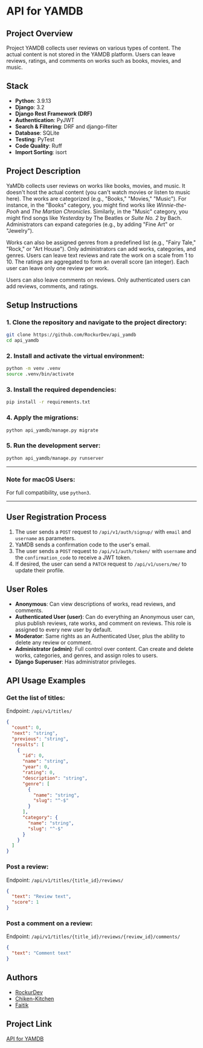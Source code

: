 # API for YAMDB

## Project Overview

Project YAMDB collects user reviews on various types of content. The actual content is not stored in the YAMDB platform. Users can leave reviews, ratings, and comments on works such as books, movies, and music.

## Stack

- **Python**: 3.9.13
- **Django**: 3.2
- **Django Rest Framework (DRF)**
- **Authentication**: PyJWT
- **Search & Filtering**: DRF and django-filter
- **Database**: SQLite
- **Testing**: PyTest
- **Code Quality**: Ruff
- **Import Sorting**: isort

## Project Description

YaMDb collects user reviews on works like books, movies, and music. It doesn't host the actual content (you can't watch movies or listen to music here). The works are categorized (e.g., "Books," "Movies," "Music"). For instance, in the "Books" category, you might find works like *Winnie-the-Pooh* and *The Martian Chronicles*. Similarly, in the "Music" category, you might find songs like *Yesterday* by The Beatles or *Suite No. 2* by Bach. Administrators can expand categories (e.g., by adding "Fine Art" or "Jewelry").

Works can also be assigned genres from a predefined list (e.g., "Fairy Tale," "Rock," or "Art House"). Only administrators can add works, categories, and genres. Users can leave text reviews and rate the work on a scale from 1 to 10. The ratings are aggregated to form an overall score (an integer). Each user can leave only one review per work. 

Users can also leave comments on reviews. Only authenticated users can add reviews, comments, and ratings.

## Setup Instructions

### 1. Clone the repository and navigate to the project directory:
```bash
git clone https://github.com/RockurDev/api_yamdb
cd api_yamdb
```

### 2. Install and activate the virtual environment:
```bash
python -m venv .venv
source .venv/bin/activate
```

### 3. Install the required dependencies:
```bash
pip install -r requirements.txt
```

### 4. Apply the migrations:
```bash
python api_yamdb/manage.py migrate
```

### 5. Run the development server:
```bash
python api_yamdb/manage.py runserver
```

---

### Note for macOS Users:
For full compatibility, use `python3`.

---

## User Registration Process

1. The user sends a `POST` request to `/api/v1/auth/signup/` with `email` and `username` as parameters.
2. YaMDB sends a confirmation code to the user's email.
3. The user sends a `POST` request to `/api/v1/auth/token/` with `username` and the `confirmation_code` to receive a JWT token.
4. If desired, the user can send a `PATCH` request to `/api/v1/users/me/` to update their profile.

## User Roles

- **Anonymous**: Can view descriptions of works, read reviews, and comments.
- **Authenticated User (user)**: Can do everything an Anonymous user can, plus publish reviews, rate works, and comment on reviews. This role is assigned to every new user by default.
- **Moderator**: Same rights as an Authenticated User, plus the ability to delete any review or comment.
- **Administrator (admin)**: Full control over content. Can create and delete works, categories, and genres, and assign roles to users.
- **Django Superuser**: Has administrator privileges.

## API Usage Examples

### Get the list of titles:
Endpoint: `/api/v1/titles/`
```json
{
  "count": 0,
  "next": "string",
  "previous": "string",
  "results": [
    {
      "id": 0,
      "name": "string",
      "year": 0,
      "rating": 0,
      "description": "string",
      "genre": [
        {
          "name": "string",
          "slug": "^-$"
        }
      ],
      "category": {
        "name": "string",
        "slug": "^-$"
      }
    }
  ]
}
```

### Post a review:
Endpoint: `/api/v1/titles/{title_id}/reviews/`
```json
{
  "text": "Review text",
  "score": 1
}
```

### Post a comment on a review:
Endpoint: `/api/v1/titles/{title_id}/reviews/{review_id}/comments/`
```json
{
  "text": "Comment text"
}
```

## Authors

- [RockurDev](https://github.com/RockurDev)
- [Chiken-Kitchen](https://github.com/Chiken-Kitchen)
- [Faitik](https://github.com/Faitik)

## Project Link

[API for YAMDB](https://github.com/RockurDev/api_yamdb)